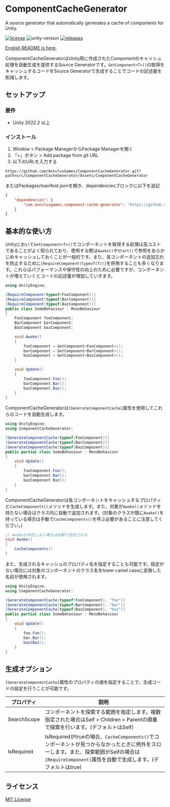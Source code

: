 # ComponentCacheGenerator
 A source generator that automatically generates a cache of components for Unity.

[![license](https://img.shields.io/badge/LICENSE-MIT-green.svg)](LICENSE)
![unity-version](https://img.shields.io/badge/unity-2022.2+-000.svg)
[![releases](https://img.shields.io/github/release/AnnulusGames/ComponentCacheGenerator.svg)](https://github.com/AnnulusGames/ComponentCacheGenerator/releases)

[English README is here.](README.md)

ComponentCacheGeneratorはUnity用に作成されたComponentのキャッシュ処理を自動生成を提供するSource Generatorです。`GetComponent<T>()`の取得をキャッシュするコードをSource Generatorで生成することでコードの記述量を削減します。

## セットアップ

### 要件

* Unity 2022.2 以上

### インストール

1. Window > Package ManagerからPackage Managerを開く
2. 「+」ボタン > Add package from git URL
3. 以下のURLを入力する

```
https://github.com/AnnulusGames/ComponentCacheGenerator.git?path=src/ComponentCacheGenerator/Assets/ComponentCacheGenerator
```

またはPackages/manifest.jsonを開き、dependenciesブロックに以下を追記

```json
{
    "dependencies": {
        "com.annulusgames.component-cache-generator": "https://github.com/AnnulusGames/ComponentCacheGenerator.git?path=src/ComponentCacheGenerator/Assets/ComponentCacheGenerator"
    }
}
```

## 基本的な使い方

Unityにおいて`GetComponent<T>()`でコンポーネントを取得する処理は高コストであることがよく知られており、使用する際は`Awake()`や`Start()`で参照をあらかじめキャッシュしておくことが一般的です。また、各コンポーネントの追加忘れを防止するために`[RequireComponent(typeof(T))]`を併用することも多くなります。これらはパフォーマンスや保守性の向上のために必要ですが、コンポーネントが増えていくとコードの記述量が増加していきます。

```cs
using UnityEngine;

[RequireComponent(typeof(FooComponent))]
[RequireComponent(typeof(BarComponent))]
[RequireComponent(typeof(BazComponent))]
public class SomeBehaviour : MonoBehaviour
{
    FooComponent fooComponent;
    BarComponent barComponent;
    BazComponent bazComponent;

    void Awake()
    {
        fooComponent = GetComponent<FooComponent>();
        barComponent = GetComponent<BarComponent>();
        bazComponent = GetComponent<BazComponent>();
    }

    void Update()
    {
        fooComponent.Foo();
        barComponent.Bar();
        bazComponent.Baz();
    }
}
```

ComponentCacheGeneratorは`[GenerateComponentCache]`属性を使用してこれらのコードを自動生成します。

```cs
using UnityEngine;
using ComponentCacheGenerator;

[GenerateComponentCache(typeof(FooComponent))]
[GenerateComponentCache(typeof(BarComponent))]
[GenerateComponentCache(typeof(BazComponent))]
public partial class SomeBehaviour : MonoBehaviour
{
    void Update()
    {
        fooComponent.Foo();
        barComponent.Bar();
        bazComponent.Baz();
    }
}
```

ComponentCacheGeneratorは各コンポーネントをキャッシュするプロパティと`CacheComponents()`メソッドを生成します。また、対象が`Awake()`メソッドを持たない場合はクラス内に自動で追加されます。(対象のクラスが既に`Awake()`を持っている場合は手動で`CacheComponents()`を呼ぶ必要があることに注意してください。)

```cs
// Awakeが存在しない場合は自動で追加される
void Awake()
{
    CacheComponents()
}
```

また、生成されるキャッシュのプロパティ名を指定することも可能です。指定がない場合には対象のコンポーネントのクラス名をlower camel caseに変換した名前が使用されます。

```cs
using UnityEngine;
using ComponentCacheGenerator;

[GenerateComponentCache(typeof(FooComponent), "foo")]
[GenerateComponentCache(typeof(BarComponent), "bar")]
[GenerateComponentCache(typeof(BazComponent), "baz")]
public partial class SomeBehaviour : MonoBehaviour
{
    void Update()
    {
        foo.Foo();
        bar.Bar();
        bazCBaz();
    }
}
```

## 生成オプション

`[GenerateComponentCache]`属性のプロパティの値を指定することで、生成コードの設定を行うことが可能です。

| プロパティ | 説明 |
| - | - |
| SearchScope | コンポーネントを探索する範囲を指定します。複数指定された場合はSelf > Children > Parentの順番で探索を行います。(デフォルトはSelf) |
| IsRequired | IsRequiredがtrueの場合、`CacheComponents()`でコンポーネントが見つからなかったときに例外をスローします。また、探索範囲がSelfの場合は`[RequireComponent]`属性を自動で生成します。(デフォルトはtrue) |

## ライセンス

[MIT License](LICENSE)